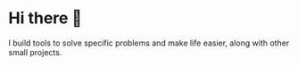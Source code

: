# Hi there 👋

I build tools to solve specific problems and make life easier, along with other small projects.
